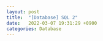 ```yaml
---
layout: post
title:  "[Database] SQL 2"
date:   2022-03-07 19:31:29 +0900
categories: Database
---
```


